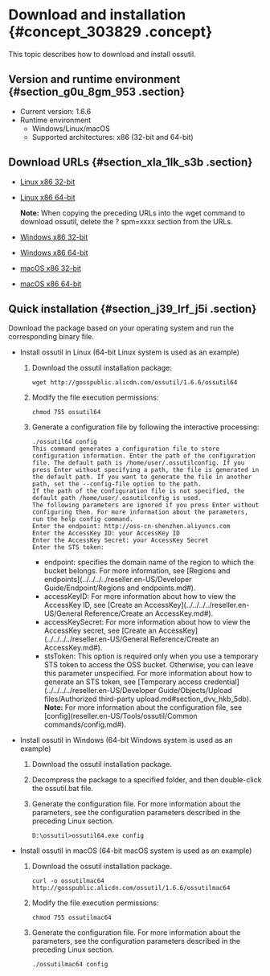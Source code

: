 # Download and installation {#concept_303829 .concept}

This topic describes how to download and install ossutil.

## Version and runtime environment {#section_g0u_8gm_953 .section}

-   Current version: 1.6.6
-   Runtime environment
    -   Windows/Linux/macOS
    -   Supported architectures: x86 \(32-bit and 64-bit\)

## Download URLs {#section_xla_1lk_s3b .section}

-   [Linux x86 32-bit](http://gosspublic.alicdn.com/ossutil/1.6.6/ossutil32)
-   [Linux x86 64-bit](http://gosspublic.alicdn.com/ossutil/1.6.6/ossutil64) 

    **Note:** When copying the preceding URLs into the wget command to download ossutil, delete the ? spm=xxxx section from the URLs.

-   [Windows x86 32-bit](http://gosspublic.alicdn.com/ossutil/1.6.6/ossutil32.zip)
-   [Windows x86 64-bit](http://gosspublic.alicdn.com/ossutil/1.6.6/ossutil64.zip)
-   [macOS x86 32-bit](http://gosspublic.alicdn.com/ossutil/1.6.6/ossutilmac32)
-   [macOS x86 64-bit](http://gosspublic.alicdn.com/ossutil/1.6.6/ossutilmac64)

## Quick installation {#section_j39_lrf_j5i .section}

Download the package based on your operating system and run the corresponding binary file.

-   Install ossutil in Linux \(64-bit Linux system is used as an example\)
    1.  Download the ossutil installation package:

        ``` {#codeblock_0ds_9yl_7rs}
        wget http://gosspublic.alicdn.com/ossutil/1.6.6/ossutil64                           
        ```

    2.  Modify the file execution permissions:

        ``` {#codeblock_u78_mby_4le}
        chmod 755 ossutil64
        ```

    3.  Generate a configuration file by following the interactive processing:

        ``` {#codeblock_yu9_f5g_3hf}
        ./ossutil64 config
        This command generates a configuration file to store configuration information. Enter the path of the configuration file. The default path is /home/user/.ossutilconfig. If you press Enter without specifying a path, the file is generated in the default path. If you want to generate the file in another path, set the --config-file option to the path. 
        If the path of the configuration file is not specified, the default path /home/user/.ossutilconfig is used. 
        The following parameters are ignored if you press Enter without configuring them. For more information about the parameters, run the help config command. 
        Enter the endpoint: http://oss-cn-shenzhen.aliyuncs.com 
        Enter the AccessKey ID: your AccessKey ID 
        Enter the AccessKey Secret: your AccessKey Secret
        Enter the STS token: 
        ```

        -   endpoint: specifies the domain name of the region to which the bucket belongs. For more information, see [Regions and endpoints](../../../../reseller.en-US/Developer Guide/Endpoint/Regions and endpoints.md#).
        -   accessKeyID: For more information about how to view the AccessKey ID, see [Create an AccessKey](../../../../reseller.en-US/General Reference/Create an AccessKey.md#).
        -   accessKeySecret: For more information about how to view the AccessKey secret, see [Create an AccessKey](../../../../reseller.en-US/General Reference/Create an AccessKey.md#).
        -   stsToken: This option is required only when you use a temporary STS token to access the OSS bucket. Otherwise, you can leave this parameter unspecified. For more information about how to generate an STS token, see [Temporary access credential](../../../../reseller.en-US/Developer Guide/Objects/Upload files/Authorized third-party upload.md#section_dvv_hkb_5db).
        **Note:** For more information about the configuration file, see [config](reseller.en-US/Tools/ossutil/Common commands/config.md#).

-   Install ossutil in Windows \(64-bit Windows system is used as an example\)
    1.  Download the ossutil installation package.
    2.  Decompress the package to a specified folder, and then double-click the ossutil.bat file.
    3.  Generate the configuration file. For more information about the parameters, see the configuration parameters described in the preceding Linux section.

        ``` {#codeblock_ji1_30j_54e}
        D:\ossutil>ossutil64.exe config
        ```

-   Install ossutil in macOS \(64-bit macOS system is used as an example\)
    1.  Download the ossutil installation package.

        ``` {#codeblock_zex_iy6_ta5}
        curl -o ossutilmac64 http://gosspublic.alicdn.com/ossutil/1.6.6/ossutilmac64
        ```

    2.  Modify the file execution permissions:

        ``` {#codeblock_piq_tze_p6y}
        chmod 755 ossutilmac64
        ```

    3.  Generate the configuration file. For more information about the parameters, see the configuration parameters described in the preceding Linux section.

        ``` {#codeblock_ur9_3sx_g1g}
        ./ossutilmac64 config
        ```


